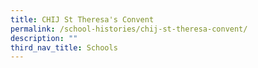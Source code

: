 ```yaml
---
title: CHIJ St Theresa's Convent
permalink: /school-histories/chij-st-theresa-convent/
description: ""
third_nav_title: Schools
---
```


